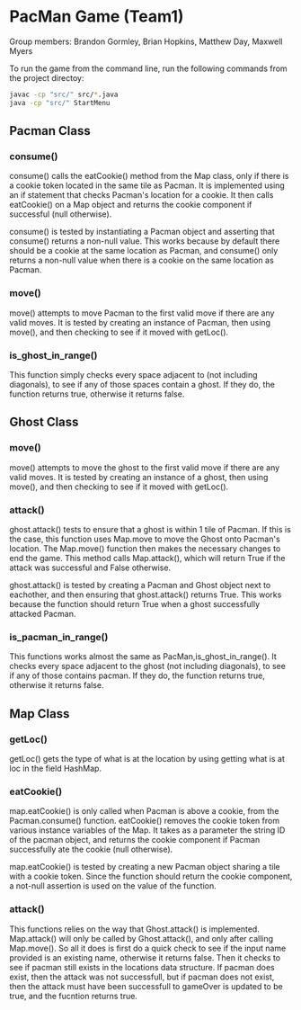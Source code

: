 # PacMan Game (Team1)
Group members: Brandon Gormley, Brian Hopkins, Matthew Day, Maxwell Myers

To run the game from the command line, run the following commands from the project directoy:
```bash
javac -cp "src/" src/*.java
java -cp "src/" StartMenu
```
## Pacman Class

### consume()
consume() calls the eatCookie() method from the Map class, only if there is a cookie token located in the same tile as Pacman. It is implemented using an if statement that checks Pacman's location for a cookie. It then calls eatCookie() on a Map object and returns the cookie component if successful (null otherwise).

consume() is tested by instantiating a Pacman object and asserting that consume() returns a non-null value. This works because by default there should be a cookie at the same location as Pacman, and consume() only returns a non-null value when there is a cookie on the same location as Pacman.

### move()
move() attempts to move Pacman to the first valid move if there are any valid moves. It is tested by creating an instance of Pacman, then using move(), and then checking to see if it moved with getLoc().

### is_ghost_in_range()
This function simply checks every space adjacent to (not including diagonals), to see if any of those spaces contain a ghost. If they do, the function returns true, otherwise it returns false.

## Ghost Class

### move()
move() attempts to move the ghost to the first valid move if there are any valid moves. It is tested by creating an instance of a ghost, then using move(), and then checking to see if it moved with getLoc().

### attack()
ghost.attack() tests to ensure that a ghost is within 1 tile of Pacman. If this is the case, this function uses Map.move to move the Ghost onto Pacman's location. The Map.move() function then makes the necessary changes to end the game. This method calls Map.attack(), which will return True if the attack was successful and False otherwise.

ghost.attack() is tested by creating a Pacman and Ghost object next to eachother, and then ensuring that ghost.attack() returns True. This works because the function should return True when a ghost successfully attacked Pacman.

### is_pacman_in_range()
This functions works almost the same as PacMan,is_ghost_in_range(). It checks every space adjacent to the ghost (not including diagonals), to see if any of those contains pacman. If they do, the function returns true, otherwise it returns false.

## Map Class

### getLoc()
getLoc() gets the type of what is at the location by using getting what is at loc in the field HashMap.

### eatCookie()
map.eatCookie() is only called when Pacman is above a cookie, from the Pacman.consume() function. eatCookie() removes the cookie token from various instance variables of the Map. It takes as a parameter the string ID of the pacman object, and returns the cookie component if Pacman successfully ate the cookie (null otherwise).

map.eatCookie() is tested by creating a new Pacman object sharing a tile with a cookie token. Since the function should return the cookie component, a not-null assertion is used on the value of the function.

### attack()
This functions relies on the way that Ghost.attack() is implemented. Map.attack() will only be called by Ghost.attack(), and only after calling Map.move(). So all it does is first do a quick check to see if the input name provided is an existing name, otherwise it returns false. Then it checks to see if pacman still exists in the locations data structure. If pacman does exist, then the attack was not successfull, but if pacman does not exist, then the attack must have been successfull to gameOver is updated to be true, and the fucntion returns true.
